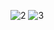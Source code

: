![2](https://user-images.githubusercontent.com/69422152/220274300-dd3fdb0b-d576-49ba-ad60-c8e2640bda53.png)
![3](https://user-images.githubusercontent.com/69422152/220274361-fba9255e-9933-4fc7-92e3-f4d7b4f3f1c2.png)

